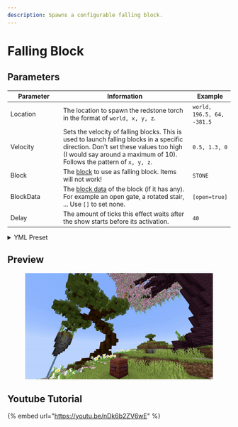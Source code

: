 ```yaml
---
description: Spawns a configurable falling block.
---
```


# Falling Block

## Parameters

<table><thead><tr><th width="128.33333333333331">Parameter</th><th width="413">Information</th><th>Example</th></tr></thead><tbody><tr><td>Location</td><td>The location to spawn the redstone torch in the format of <code>world, x, y, z</code>.</td><td><code>world, 196.5, 64, -381.5</code></td></tr><tr><td>Velocity</td><td>Sets the velocity of falling blocks. This is used to launch falling blocks in a specific direction. Don't set these values too high (I would say around a maximum of 10). Follows the pattern of <code>x, y, z</code>.</td><td><code>0.5, 1.3, 0</code></td></tr><tr><td>Block</td><td>The <a href="https://hub.spigotmc.org/javadocs/bukkit/org/bukkit/Material.html">block</a> to use as falling block. Items will not work!</td><td><code>STONE</code></td></tr><tr><td>BlockData</td><td>The <a href="https://minecraft.wiki/w/Block_states">block data</a> of the block (if it has any). For example an open gate, a rotated stair, ... Use <code>[]</code> to set none.</td><td><code>[open=true]</code></td></tr><tr><td>Delay</td><td>The amount of ticks this effect waits after the show starts before its activation.</td><td><code>40</code></td></tr></tbody></table>

<details>

<summary>YML Preset</summary>

{% code lineNumbers="true" %}
```yaml
'1':
  Type: FALLING_BLOCK
  Location: world, 0, 0, 0
  Velocity: 0, 0, 0
  Block: STONE
  BlockData: []
  Delay: 0
```
{% endcode %}

</details>

## Preview

<figure><img src="../../.gitbook/assets/falling_block.gif" alt=""><figcaption></figcaption></figure>

## Youtube Tutorial

{% embed url="https://youtu.be/nDk6b2ZV6wE" %}
